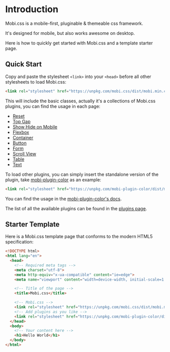 # Introduction

Mobi.css is a mobile-first, pluginable & themeable css framework.

It's designed for mobile, but also works awesome on desktop.

Here is how to quickly get started with Mobi.css and a template starter page.

## Quick Start

Copy and paste the stylesheet `<link>` into your `<head>` before all other stylesheets to load Mobi.css:

```html
<link rel="stylesheet" href="https://unpkg.com/mobi.css/dist/mobi.min.css" />
```

This will include the basic classes, actually it's a collections of Mobi.css plugins, you can find the usage in each page:

- [Reset](reset.html)
- [Top Gap](top-gap.html)
- [Show Hide on Mobile](show-hide-on-mobile.html)
- [Flexbox](flexbox.html)
- [Container](container.html)
- [Button](button.html)
- [Form](form.html)
- [Scroll View](scroll-view.html)
- [Table](table.html)
- [Text](text.html)

To load other plugins, you can simply insert the standalone version of the plugin, take [mobi-plugin-color](https://github.com/mobi-css/mobi-plugin-color) as an example:

```html
<link rel="stylesheet" href="https://unpkg.com/mobi-plugin-color/dist/mobi-plugin-color.min.css" />
```

You can find the usage in the [mobi-plugin-color's docs](https://mobi-css.github.io/mobi-plugin-color/).

The list of all the available plugins can be found in the [plugins page](../plugins).

## Starter Template

Here is a Mobi.css template page that conforms to the modern HTML5 specification:

```html
<!DOCTYPE html>
<html lang="en">
  <head>
    <!-- Required meta tags -->
    <meta charset="utf-8">
    <meta http-equiv="x-ua-compatible" content="ie=edge">
    <meta name="viewport" content="width=device-width, initial-scale=1.0, maximum-scale=1.0, user-scalable=no">

    <!-- Title of the page -->
    <title>Mobi.css</title>

    <!-- Mobi.css -->
    <link rel="stylesheet" href="https://unpkg.com/mobi.css/dist/mobi.min.css">
    <!-- Add plugins as you like -->
    <link rel="stylesheet" href="https://unpkg.com/mobi-plugin-color/dist/mobi-plugin-color.min.css">
  </head>
  <body>
    <!-- Your content here -->
    <h1>Hello World</h1>
  </body>
</html>
```
